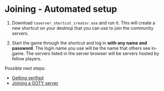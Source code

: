 # Joining - Automated setup

1) Download `taserver_shortcut_creator.exe` and run it. This will create a new shortcut on your desktop that you 
   can use to join the community servers.

2) Start the game through the shortcut and log in **with any name and password**.
   The login name you use will be the name that others see in-game. The servers
   listed in the server browser will be servers hosted by fellow players.

Possible next steps:
* [Getting verified](getting_verified.md)
* [Joining a GOTY server](joining_goty_servers.md)
